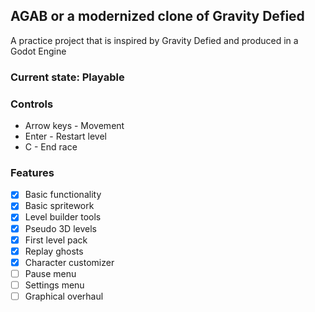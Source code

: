 ## AGAB or a modernized clone of Gravity Defied
A practice project that is inspired by Gravity Defied and produced in a Godot Engine

### Current state: Playable

### Controls
- Arrow keys 	- Movement
- Enter 		- Restart level
- C 			- End race

### Features
- [X] Basic functionality
- [X] Basic spritework 
- [X] Level builder tools
- [X] Pseudo 3D levels
- [X] First level pack
- [X] Replay ghosts
- [X] Character customizer 
- [ ] Pause menu
- [ ] Settings menu
- [ ] Graphical overhaul
